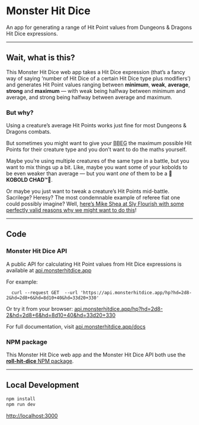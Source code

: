 # Monster Hit Dice

An app for generating a range of Hit Point values from Dungeons &amp; Dragons Hit Dice expressions.

---

## Wait, what is this?

This Monster Hit Dice web app takes a Hit Dice expression (that’s a fancy way of saying ‘number of Hit Dice of a certain Hit Dice type plus modifiers’) and generates Hit Point values ranging between **minimum**, **weak**, **average**, **strong** and **maximum** &mdash; with weak being halfway between minimum and average, and strong being halfway between average and maximum.

### But why?

Using a creature’s average Hit Points works just fine for most Dungeons & Dragons combats.

But sometimes you might want to give your <abbr title="Big Bad Evil Guy 😈">BBEG</abbr> the maximum possible Hit Points for their creature type and you don’t want to do the maths yourself.

Maybe you’re using multiple creatures of the same type in a battle, but you want to mix things up a bit. Like, maybe you want some of your kobolds to be even weaker than average &mdash; but you want *one* of them to be a **💪KOBOLD CHAD™💪**.

Or maybe you just want to tweak a creature’s Hit Points mid-battle. Sacrilege? Heresy? The most condemnable example of referee fiat one could possibly imagine? Well, [here’s Mike Shea at Sly Flourish with some perfectly valid reasons why we might want to do this](https://slyflourish.com/tweaking_monster_hit_points.html)!

---

## Code

### Monster Hit Dice API

A public API for calculating Hit Point values from Hit Dice expressions is available at [api.monsterhitdice.app](https://api.monsterhitdice.app)

For example:

```shell
  curl --request GET  --url 'https://api.monsterhitdice.app/hp?hd=2d8-2&hd=2d8+6&hd=8d10+40&hd=33d20+330'
```

Or try it from your browser: [api.monsterhitdice.app/hp?hd=2d8-2&hd=2d8+6&hd=8d10+40&hd=33d20+330](https://api.monsterhitdice.app/hp?hd=2d8-2&hd=2d8+6&hd=8d10+40&hd=33d20+330)

For full documentation, visit [api.monsterhitdice.app/docs](https://api.monsterhitdice.app/docs)

### NPM package

This Monster Hit Dice web app and the Monster Hit Dice API both use the [**roll-hit-dice** NPM package](https://www.npmjs.com/package/roll-hit-dice).

---

## Local Development

```bash
npm install
npm run dev
```

[http://localhost:3000](http://localhost:3000)